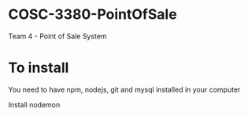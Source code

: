 # COSC-3380-PointOfSale
Team 4 - Point of Sale System

# To install

You need to have npm, nodejs, git and mysql installed in your computer

Install nodemon

